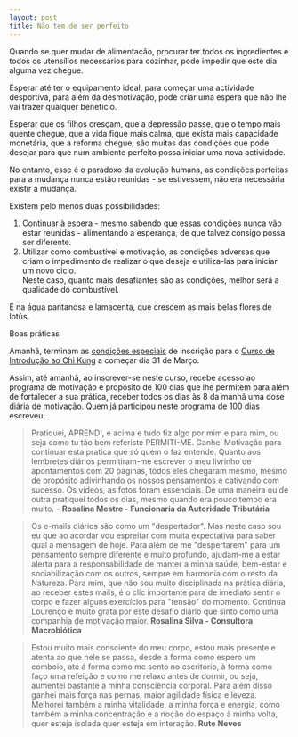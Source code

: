 ```yaml
---
layout: post
title: Não tem de ser perfeito
---
```

Quando se quer mudar de alimentação, procurar ter todos os ingredientes e todos os utensílios necessários para cozinhar, pode impedir que este dia alguma vez chegue. 

Esperar até ter o equipamento ideal, para começar uma actividade desportiva, para além da desmotivação, pode criar uma espera que não lhe vai trazer qualquer benefício.

Esperar que os filhos cresçam, que a depressão passe, que o tempo mais quente chegue, que a vida fique mais calma, que exista mais capacidade monetária, que a reforma chegue, são muitas das condições que pode desejar para que num ambiente perfeito possa iniciar uma nova actividade. 

No entanto, esse é o paradoxo da evolução humana, as condições perfeitas para a mudança nunca estão reunidas - se estivessem, não era necessária existir a mudança. 

Existem pelo menos duas possibilidades: 

1. Continuar à espera - mesmo sabendo que essas condições nunca vão estar reunidas - alimentando a esperança, de que talvez consigo possa ser diferente. 
2. Utilizar como combustível e motivação, as condições adversas que criam o impedimento de realizar o que deseja e utiliza-las para iniciar um novo ciclo.    
Neste caso, quanto mais desafiantes são as condições, melhor será a qualidade do combustível.

É na água pantanosa e lamacenta, que crescem as mais belas flores de lotús.  

Boas práticas

Amanhã, terminam as [condições especiais](http://lourencoazevedo.com/zero.html#signup) de inscrição para o [Curso de Introdução ao Chi Kung](http://lourencoazevedo.com/zero.html) a começar dia 31 de Março.

Assim, até amanhã, ao inscrever-se neste curso, recebe acesso ao programa de motivação e propósito de 100 dias que lhe permitem para além de fortalecer a sua prática, receber todos os dias às 8 da manhã uma dose diária de motivação. 
Quem já participou neste programa de 100 dias escreveu:

>Pratiquei, APRENDI, e acima e tudo fiz algo por mim e para mim, ou seja como tu tão bem referiste PERMITI-ME.
Ganhei Motivação para continuar esta pratica que só quem o faz entende.
Quanto aos lembretes diários permitiram-me escrever o meu livrinho de apontamentos com 20 paginas, todos eles chegaram mesmo, mesmo de propósito adivinhando os nossos pensamentos e cativando com sucesso.
Os vídeos, as fotos foram essenciais.
De uma maneira ou de outra pratiquei todos os dias, mesmo quando era pouco tempo era muito. - **Rosalina Mestre - Funcionaria da Autoridade Tributária**

>Os e-mails diários são como um "despertador". Mas neste caso sou eu que ao acordar vou espreitar com muita expectativa para saber qual a mensagem de hoje.
Para além de me "despertarem" para um pensamento sempre diferente e muito profundo, ajudam-me a estar alerta para a responsabilidade de manter a minha saúde, bem-estar e sociabilização com os outros, sempre em harmonia com o resto da Natureza.
Para mim, que não sou muito disciplinada na prática diária, ao receber estes mails, é o clic importante para de imediato sentir o corpo e fazer alguns exercícios para "tensão" do momento.
Continua Lourenço e muito grata por este desafio diário que sinto como uma companhia de motivação maior. **Rosalina Silva - Consultora Macrobiótica**

>Estou muito mais consciente do meu corpo, estou mais presente e atenta ao que nele se passa, desde a forma como espero um comboio, até á forma como me sento no escritório, à forma como faço uma refeição e como me relaxo antes de dormir, ou seja, aumentei bastante a minha consciência corporal. Para além disso ganhei mais força nas pernas, maior agilidade física e leveza. Melhorei também a minha vitalidade, a minha força e energia, como também a minha concentração e a noção do espaço à minha volta, quer esteja isolada quer esteja em interação. **Rute Neves**

